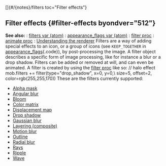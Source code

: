 []{#/{notes}/filters toc="Filter effects"}
  ## Filter effects {#filter-effects byondver="512"}
  **See also:**
  :   [filters var (atom)](ref/atom/var/filters)
  :   [appearance_flags var (atom)](ref/atom/var/appearance_flags)
  :   [filter proc](ref/proc/filter)
  :   [animate proc](ref/proc/animate)
  :   [Understanding the renderer](ref/%7Bnotes%7D/renderer)
  Filters are a way of adding special effects to an icon, or a group of
  icons (see `KEEP_TOGETHER` in
  [appearance_flags](ref/atom/var/appearance_flags){.code}), by
  post-processing the image. A filter object describes a specific form of
  image processing, like for instance a blur or a drop shadow. Filters can
  be added or removed at will, and can even be animated.
  A filter is created by using the [filter proc](ref/proc/filter) like so:
  // halo effect mob.filters += filter(type=\"drop_shadow\", x=0, y=0,\\
  size=5, offset=2, color=rgb(255,255,170))
  These are the filters currently supported:
  -   [Alpha mask](ref/%7Bnotes%7D/filters/alpha)
  -   [Angular blur](ref/%7Bnotes%7D/filters/angular_blur)
  -   [Bloom](ref/%7Bnotes%7D/filters/bloom)
  -   [Color matrix](ref/%7Bnotes%7D/filters/color)
  -   [Displacement map](ref/%7Bnotes%7D/filters/displace)
  -   [Drop shadow](ref/%7Bnotes%7D/filters/drop_shadow)
  -   [Gaussian blur](ref/%7Bnotes%7D/filters/blur)
  -   [Layering (composite)](ref/%7Bnotes%7D/filters/layer)
  -   [Motion blur](ref/%7Bnotes%7D/filters/motion_blur)
  -   [Outline](ref/%7Bnotes%7D/filters/outline)
  -   [Radial blur](ref/%7Bnotes%7D/filters/radial_blur)
  -   [Rays](ref/%7Bnotes%7D/filters/rays)
  -   [Ripple](ref/%7Bnotes%7D/filters/ripple)
  -   [Wave](ref/%7Bnotes%7D/filters/wave)